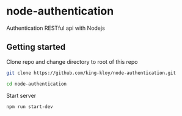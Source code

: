 # node-authentication
Authentication RESTful api with Nodejs

## Getting started

Clone repo and change directory to root of this repo
```bash
git clone https://github.com/king-kloy/node-authentication.git

cd node-authentication
```

Start server
```bash
npm run start-dev
```
